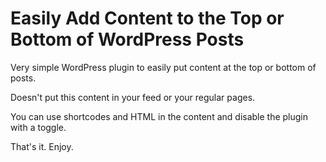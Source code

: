 Easily Add Content to the Top or Bottom of WordPress Posts
==============================================

Very simple WordPress plugin to easily put content at the top or bottom of posts.

Doesn't put this content in your feed or your regular pages.

You can use shortcodes and HTML in the content and disable the plugin with a toggle.

That's it. Enjoy.
